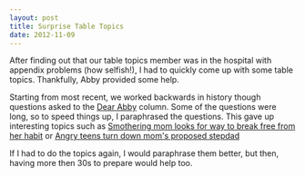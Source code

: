 ```yaml
---
layout: post
title: Surprise Table Topics
date: 2012-11-09
---
```


After finding out that our table topics member was in the hospital with appendix problems (how selfish!), I had to quickly come up with some table topics. Thankfully, Abby provided some help.

Starting from most recent, we worked backwards in history though questions asked to the [Dear Abby](http://www.uexpress.com/dearabby/) column. Some of the questions were long, so to speed things up, I paraphrased the questions. This gave up interesting topics such as [Smothering mom looks for way to break free from her habit](http://www.uexpress.com/dearabby/?uc_full_date=20120911)
 or [Angry teens turn down mom's proposed stepdad](http://www.uexpress.com/dearabby/?uc_full_date=20120910)
 
If I had to do the topics again, I would paraphrase them better, but then, having more then 30s to prepare would help too.